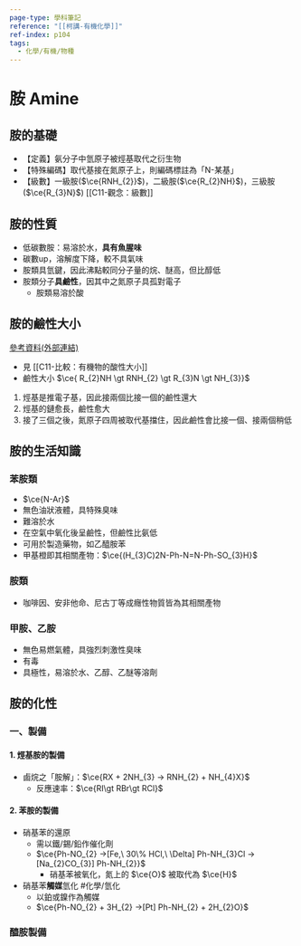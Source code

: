 ```yaml
---
page-type: 學科筆記
reference: "[[柯講-有機化學]]"
ref-index: p104
tags:
  - 化學/有機/物種
---
```

# 胺 Amine
## 胺的基礎
- 【定義】氨分子中氫原子被烴基取代之衍生物
- 【特殊編碼】取代基接在氮原子上，則編碼標註為「N-某基」
- 【級數】一級胺($\ce{RNH_{2}}$)，二級胺($\ce{R_{2}NH}$)，三級胺($\ce{R_{3}N}$) [[C11-觀念：級數]]
## 胺的性質
- 低碳數胺：易溶於水，**具有魚腥味**
- 碳數up，溶解度下降，較不具氣味
- 胺類具氫鍵，因此沸點較同分子量的烷、醚高，但比醇低
- 胺類分子**具鹼性**，因其中之氮原子具孤對電子
	- 胺類易溶於酸
## 胺的鹼性大小
[參考資料(外部連結)](https://smallcollation.blogspot.com/2014/03/basicity-of-amine.html#gsc.tab=0)
- 見 [[C11-比較：有機物的酸性大小]]
- 鹼性大小 $\ce{ R_{2}NH \gt RNH_{2} \gt R_{3}N \gt NH_{3}}$
1. 烴基是推電子基，因此接兩個比接一個的鹼性還大
2. 烴基的鏈愈長，鹼性愈大
3. 接了三個之後，氮原子四周被取代基擋住，因此鹼性會比接一個、接兩個稍低

## 胺的生活知識
### 苯胺類
- $\ce{N-Ar}$
- 無色油狀液體，具特殊臭味
- 難溶於水
- 在空氣中氧化後呈鹼性，但鹼性比氨低
- 可用於製造藥物，如乙醯胺苯
- 甲基橙即其相關產物：$\ce{(H_{3}C)2N-Ph-N=N-Ph-SO_{3}H}$
### 胺類
- 咖啡因、安非他命、尼古丁等成癮性物質皆為其相關產物
### 甲胺、乙胺
- 無色易燃氣體，具強烈刺激性臭味
- 有毒
- 具極性，易溶於水、乙醇、乙醚等溶劑

## 胺的化性
### 一、製備
#### 1. 烴基胺的製備
- 鹵烷之「胺解」：$\ce{RX + 2NH_{3} -> RNH_{2} + NH_{4}X}$
	- 反應速率：$\ce{RI\gt RBr\gt RCl}$

#### 2. 苯胺的製備
- 硝基苯的還原
	- 需以鐵/錫/鉛作催化劑
	- $\ce{Ph-NO_{2} ->[Fe,\ 30\% HCl,\ \Delta] Ph-NH_{3}Cl ->[Na_{2}CO_{3}] Ph-NH_{2}}$
		- 硝基苯被氧化，氮上的 $\ce{O}$ 被取代為 $\ce{H}$
- 硝基苯**觸媒**氫化 #化學/氫化 
	- 以鉑或鎳作為觸媒
	- $\ce{Ph-NO_{2} + 3H_{2} ->[Pt] Ph-NH_{2} + 2H_{2}O}$
### 醯胺製備
